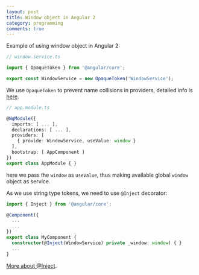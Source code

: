 ```yaml
---
layout: post
title: Window object in Angular 2
category: programming
comments: true
---
```


Example of using window object in Angular 2:





```ts
// window.service.ts

import { OpaqueToken } from '@angular/core';

export const WindowService = new OpaqueToken('WindowService');

```

We use `OpaqueToken` to prevent name collisions in providers, detailed info is [here](http://blog.thoughtram.io/angular/2016/05/23/opaque-tokens-in-angular-2.html).

```ts
// app.module.ts

@NgModule({
  imports: [ ... ],
  declarations: [ ... ],
  providers: [
    { provide: WindowService, useValue: window }
  ],
  bootstrap: [ AppComponent ]
})
export class AppModule { }
```
here we pass the `window` as `useValue`, thus making available global `window` object as service.

As we use string type tokens, we need to use `@Inject` decorator:

```ts
import { Inject } from '@angular/core';

@Component({
  ...
  ...
})
export class MyComponent {
  constructor(@Inject(WindowService) private _window: window) { }
  ...
}
```

[More about @Inject](https://angular.io/docs/ts/latest/guide/dependency-injection.html#!#dependency-injection-tokens).
